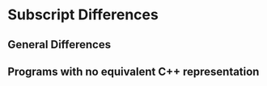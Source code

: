 # Subscript Differences

## General Differences


## Programs with no equivalent C++ representation
